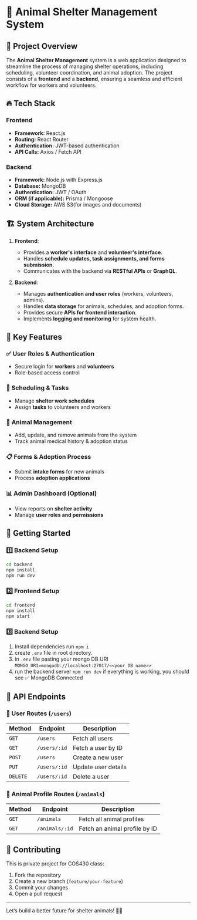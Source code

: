 # 🐾 Animal Shelter Management System

## 📌 Project Overview

The **Animal Shelter Management** system is a web application designed to streamline the process of managing shelter operations, including scheduling, volunteer coordination, and animal adoption. The project consists of a **frontend** and a **backend**, ensuring a seamless and efficient workflow for workers and volunteers.

## 🔥 Tech Stack

### **Frontend**

- **Framework:** React.js
- **Routing:** React Router
- **Authentication:** JWT-based authentication
- **API Calls:** Axios / Fetch API

### **Backend**

- **Framework:** Node.js with Express.js
- **Database:** MongoDB
- **Authentication:** JWT / OAuth
- **ORM (if applicable):** Prisma / Mongoose 
- **Cloud Storage:** AWS S3(for images and documents)

## 🏗️ System Architecture

1. **Frontend**:

   - Provides a **worker's interface** and **volunteer's interface**.
   - Handles **schedule updates, task assignments, and forms submission**.
   - Communicates with the backend via **RESTful APIs** or **GraphQL**.

2. **Backend**:
   - Manages **authentication and user roles** (workers, volunteers, admins).
   - Handles **data storage** for animals, schedules, and adoption forms.
   - Provides secure **APIs for frontend interaction**.
   - Implements **logging and monitoring** for system health.

## 📌 Key Features

### ✅ **User Roles & Authentication**

- Secure login for **workers** and **volunteers**
- Role-based access control

### 📆 **Scheduling & Tasks**

- Manage **shelter work schedules**
- Assign **tasks** to volunteers and workers

### 🐶 **Animal Management**

- Add, update, and remove animals from the system
- Track animal medical history & adoption status

### 📋 **Forms & Adoption Process**

- Submit **intake forms** for new animals
- Process **adoption applications**

### 📊 **Admin Dashboard (Optional)**

- View reports on **shelter activity**
- Manage **user roles and permissions**

## 🚀 Getting Started

### **1️⃣ Backend Setup**

```sh
cd backend
npm install
npm run dev
```

### **2️⃣ Frontend Setup**

```sh
cd frontend
npm install
npm start
```

### **3️⃣ Backend Setup**

1. Install dependencies run ```npm i```
2. create ```.env``` file in root directory.
3. in ```.env``` file pasting your mongo DB URI ```MONGO_URI=mongodb://localhost:27017/<<your DB name>>```
4. run the backend server ```npm run dev```
if everything is working, you should see ✅ MongoDB Connected

## 📡 API Endpoints

### 🧑 User Routes (`/users`)

| Method  | Endpoint       | Description              |
|---------|---------------|--------------------------|
| `GET`   | `/users`      | Fetch all users         |
| `GET`   | `/users/:id`  | Fetch a user by ID      |
| `POST`  | `/users`      | Create a new user       |
| `PUT`   | `/users/:id`  | Update user details     |
| `DELETE`| `/users/:id`  | Delete a user          |

### 🐶 Animal Profile Routes (`/animals`)

| Method  | Endpoint       | Description                        |
|---------|---------------|------------------------------------|
| `GET`   | `/animals`    | Fetch all animal profiles        |
| `GET`   | `/animals/:id` | Fetch an animal profile by ID   |

## 📌 Contributing

This is private project for COS430 class:

1. Fork the repository
2. Create a new branch (`feature/your-feature`)
3. Commit your changes
4. Open a pull request

---

Let’s build a better future for shelter animals! 🐾🚀
